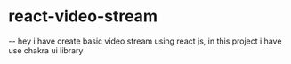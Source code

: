 # react-video-stream
-- hey i have create basic video stream using react js, in this project i have use chakra ui library
